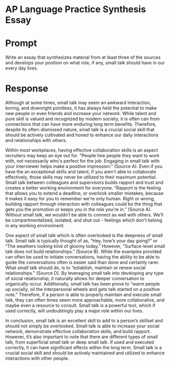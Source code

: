 # AP Language Practice Synthesis Essay

# Prompt

Write an essay that synthesizes material from at least three of the sources and develops your position on what role, if any, small talk should have in our every day lives.

# Response

Although at some times, small talk may seem an awkward interaction, boring, and downright pointless, it has always held the potential to make new people or even friends and increase your network. While talent and pure skill is valued and recognized by modern society, it is often can from connections that can have more enduring long term benefits. Therefore, despite its often-dismissed nature, small talk is a crucial social skill that should be actively cultivated and honed to enhance our daily interactions and relationships with others.

Within most workplaces, having effective collaboration skills is an aspect recruiters may keep an eye out for. "People hire people they want to work with, not necessarily who's perfect for the job. Engaging in small talk with your interviewer helps make a positive impression." (Source A). Even if you have the an exceptional skills and talent, if you aren’t able to collaborate effectively, those skills may never be utilized to their maximum potential. Small talk between colleagues and supervisors builds rapport and trust and creates a better working environment for everyone. “Rapport is the feeling that allows you to extend a deadline, or overlook smaller mistakes, because it makes it easy for you to remember we're only human. Right or wrong, building rapport through interaction with colleagues could be the thing that gets you the promotion or keeps you in the role you're in.” (Source A). Without small talk, we wouldn’t be able to connect as well with others. We’ll be compartmentalized, isolated, and shut out - feelings which don’t belong in any working environment.

One aspect of small talk which is often overlooked is the deepness of small talk. Small talk is typically thought of as, “Hey, how’s your day going?” or “The weathers looking kind of gloomy today.” However, "Surface-level small talk does not build relationships." (Source B). While the examples provided can often be used to initiate conversations, having the ability to be able to guide the conversations often is easier said than done and certainly rarer. What small talk should do, is to “establish, maintain or renew social relationships." (Source D). By leveraging small talk into developing any type of social relationship, it naturally allows for deeper conversation to organically occur. Additionally, small talk has been prove to “warm people up socially, oil the interpersonal wheels and gets talk started on a positive note.” Therefore, if a person is able to properly maintain and execute small talk, they can often times seem more approachable, more collaborative, and maybe even a resource to consult. Small talk is a powerful tool, which if used correctly, will undoubtingly play a major role within our lives.

In conclusion, small talk is an excellent skill to add to a person’s skillset and should not simply be overlooked. Small talk is able to increase your social network, demonstrate effective collaboration skills, and build rapport. However, it’s also important to note that there are different types of small talk, from superficial small talk or deep small talk. If used and executed correctly, it can have significant effects within the long term. Small talk is a crucial social skill and should be actively maintained and utilized to enhance interactions with other people.